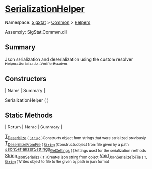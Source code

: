 # [SerializationHelper](./SerializationHelper.md)

Namespace: [SigStat]() > [Common](./../README.md) > [Helpers](./README.md)

Assembly: SigStat.Common.dll

## Summary
Json serialization and deserialization using the custom resolver  [<sub>Helpers.Serialization.VerifierResolver</sub>](https://github.com/hargitomi97/sigstat/blob/master/docs/md/SigStat/Common/Helpers/Serialization/VerifierResolver.md)

## Constructors

| Name | Summary | 

SerializationHelper (  )<sub></sub>


## Static Methods

| Return | Name | Summary | 

[T](./SerializationHelper.md)<sub>[Deserialize](./Methods/SerializationHelper-100664028.md) ( [`String`](https://docs.microsoft.com/en-us/dotnet/api/System.String) )</sub><sub>Constructs object from strings that were serialized previously</sub>
[T](./SerializationHelper.md)<sub>[DeserializeFromFile](./Methods/SerializationHelper-100664029.md) ( [`String`](https://docs.microsoft.com/en-us/dotnet/api/System.String) )</sub><sub>Constructs object from file given by a path</sub>
[JsonSerializerSettings](./SerializationHelper.md)<sub>[GetSettings](./Methods/SerializationHelper-100664027.md) (  )</sub><sub>Settings used for the serialization methods</sub>
[String](https://docs.microsoft.com/en-us/dotnet/api/System.String)<sub>[JsonSerialize](./Methods/SerializationHelper-100664031.md) ( [`T`](./SerializationHelper.md) )</sub><sub>Creates json string from object</sub>
[Void](https://docs.microsoft.com/en-us/dotnet/api/System.Void)<sub>[JsonSerializeToFile](./Methods/SerializationHelper-100664030.md) ( [`T`](./SerializationHelper.md), [`String`](https://docs.microsoft.com/en-us/dotnet/api/System.String) )</sub><sub>Writes object to file to the given by path in json format</sub>


